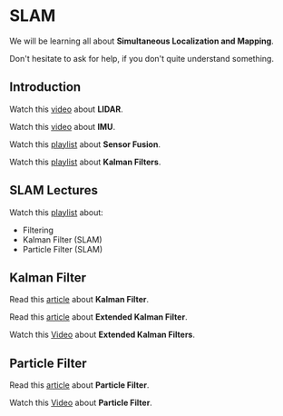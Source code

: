 # SLAM

We will be learning all about **Simultaneous Localization and Mapping**.

Don't hesitate to ask for help, if you don't quite understand something.

## Introduction

Watch this [video](https://www.youtube.com/watch?v=uOhD8PYAVF4) about **LIDAR**.

Watch this [video](https://www.youtube.com/watch?v=fG-JQlzQxWQ) about **IMU**.

Watch this [playlist](https://www.youtube.com/playlist?list=PLn8PRpmsu08ryYoBpEKzoMOveSTyS-h4a) about **Sensor Fusion**.

Watch this [playlist](https://www.youtube.com/playlist?list=PLn8PRpmsu08pzi6EMiYnR-076Mh-q3tWr) about **Kalman Filters**.

## SLAM Lectures

Watch this [playlist](https://www.youtube.com/playlist?list=PLpUPoM7Rgzi_7YWn14Va2FODh7LzADBSm) about:

* Filtering
* Kalman Filter (SLAM)
* Particle Filter (SLAM)

## Kalman Filter

Read this [article](https://www.bzarg.com/p/how-a-kalman-filter-works-in-pictures/) about **Kalman Filter**.

Read this [article](https://automaticaddison.com/extended-kalman-filter-ekf-with-python-code-example/) about **Extended Kalman Filter**.

Watch this [Video](https://www.youtube.com/watch?v=0M8R0IVdLOI&t=239s) about **Extended Kalman Filters**.

## Particle Filter

Read this [article](https://calvinfeng.gitbook.io/probabilistic-robotics/basics/nonparametric-filters/02-particle-filter) about **Particle Filter**.

Watch this [Video](https://youtu.be/O-lAJVra1PU) about **Particle Filter**.